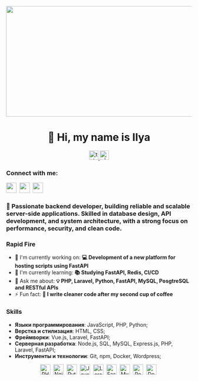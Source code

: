 <div align="center">
  <img height="300" width="600" src="https://user-images.githubusercontent.com/74038190/225813708-98b745f2-7d22-48cf-9150-083f1b00d6c9.gif"  />
</div>

<div id="toc">
  <ul align="center" style="list-style: none">
    <summary>
      <h1>
        👋 Hi, my name is Ilya
      </h1>
    </summary>
  </ul>
</div>

<div align="center">
  <a href="https://t.me/vanExsi" target="_blank">
    <img src="https://img.shields.io/static/v1?message=Telegram&logo=telegram&label=&color=2CA5E0&logoColor=white&labelColor=&style=for-the-badge" height="25" alt="telegram logo"  />
  </a>
  
  <a href="https://vk.com/ilpolyan" target="_blank">
    <img src="https://img.shields.io/static/v1?message=VK&logo=vk&label=&color=4A76A8&logoColor=white&labelColor=&style=for-the-badge" height="25" alt="vk logo"  />
  </a>
</div>

**<h3 align="left">Connect with me:</h3>** 
<p align="left"><a href="https://www.linkedin.com/in/sushil-magare" target="_blank"><img src="https://img.shields.io/badge/LinkedIn-0077B5?logo=linkedin&logoColor=white" height="28" style="margin-right: 4px"></a> <a href="https://twitter.com/Sushil__SM" target="_blank"><img src="https://img.shields.io/badge/Twitter-000000?logo=X&logoColor=white" height="28" style="margin-right: 4px"></a> <a href="https://github.com/vanExsi" target="_blank"><img src="https://img.shields.io/badge/GitHub-100000?style=flat&logo=github&logoColor=white" height="28" style="margin-right: 4px"></a></p>

 **<h3 align="left">🚀 Passionate backend developer, building reliable and scalable server-side applications. Skilled in database design, API development, and system architecture, with a strong focus on performance, security, and clean code.</h3>**

 **<h3 align="left">Rapid Fire</h3>**

- 💼 I'm currently working on: **💻 Development of a new platform for hosting scripts using FastAPI**
- 🌱 I'm currently learning: **📚 Studying FastAPI, Redis, CI/CD**
- 💬 Ask me about: **💡 PHP, Laravel, Python, FastAPI, MySQL, PosgtreSQL and RESTful APIs**
- ⚡ Fun fact: **🎢 I write cleaner code after my second cup of coffee**

 **<h3 align="left">Skills</h3>**
- **Языки программирования**: JavaScript, PHP, Python;
- **Верстка и стилизация**: HTML, CSS;
- **Фреймворки**: Vue.js, Laravel, FastAPI;
- **Серверная разработка**: Node.js, SQL, MySQL, Express.js, PHP, Laravel, FastAPI;
- **Инструменты и технологии**: Git, npm, Docker, Wordpress;

<div align="center">  
<img src="https://cdn.jsdelivr.net/gh/devicons/devicon/icons/php/php-original.svg" height="28" alt="PHP" style="margin-right: 4px"> 
<img src="https://cdn.jsdelivr.net/gh/devicons/devicon@latest/icons/nginx/nginx-original.svg" height="28" alt="Nginx" style="margin-right: 4px"> 
<img src="https://cdn.jsdelivr.net/gh/devicons/devicon/icons/python/python-original.svg" height="28" alt="Python" style="margin-right: 4px"> 
<img src="https://cdn.jsdelivr.net/gh/devicons/devicon/icons/javascript/javascript-original.svg" height="28" alt="JavaScript" style="margin-right: 4px"> 
<img src="https://cdn.jsdelivr.net/gh/devicons/devicon@latest/icons/laravel/laravel-original.svg" height="28" alt="Laravel" style="margin-right: 4px"> 
<img src="https://cdn.jsdelivr.net/gh/devicons/devicon/icons/fastapi/fastapi-original.svg" height="28" alt="FastAPI" style="margin-right: 4px"> 
<img src="https://cdn.jsdelivr.net/gh/devicons/devicon@latest/icons/mysql/mysql-original-wordmark.svg" height="28" alt="MySQL" style="margin-right: 4px"> 
<img src="https://cdn.jsdelivr.net/gh/devicons/devicon/icons/postgresql/postgresql-original.svg" height="28" alt="PostgreSQL" style="margin-right: 4px"> 
<img src="https://cdn.jsdelivr.net/gh/devicons/devicon/icons/docker/docker-original.svg" height="28" alt="Docker" style="margin-right: 4px">
</div>

